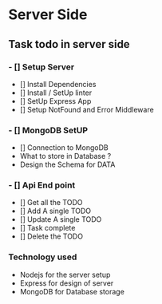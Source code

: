 <!-- @format -->

# Server Side

## Task todo in server side

### - [] Setup Server

- [] Install Dependencies
- [] Install / SetUp linter
- [] SetUp Express App
- [] Setup NotFound and Error Middleware
  <br>

### - [] MongoDB SetUP

- [] Connection to MongoDB
- What to store in Database ?
- Design the Schema for DATA
  <br>

### - [] Api End point

- [] Get all the TODO
- [] Add A single TODO
- [] Update A single TODO
- [] Task complete
- [] Delete the TODO

### Technology used

- Nodejs for the server setup
- Express for design of server
- MongoDB for Database storage
